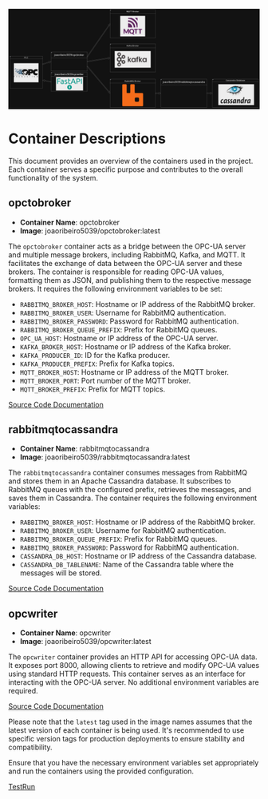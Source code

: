 ![alt text](https://github.com/joaoribeiro5039/SimpleIoT/blob/main/doc/diagram.png)
# Container Descriptions

This document provides an overview of the containers used in the project. Each container serves a specific purpose and contributes to the overall functionality of the system.

## opctobroker

- **Container Name**: opctobroker
- **Image**: joaoribeiro5039/opctobroker:latest

The `opctobroker` container acts as a bridge between the OPC-UA server and multiple message brokers, including RabbitMQ, Kafka, and MQTT. It facilitates the exchange of data between the OPC-UA server and these brokers. The container is responsible for reading OPC-UA values, formatting them as JSON, and publishing them to the respective message brokers. It requires the following environment variables to be set:

- `RABBITMQ_BROKER_HOST`: Hostname or IP address of the RabbitMQ broker.
- `RABBITMQ_BROKER_USER`: Username for RabbitMQ authentication.
- `RABBITMQ_BROKER_PASSWORD`: Password for RabbitMQ authentication.
- `RABBITMQ_BROKER_QUEUE_PREFIX`: Prefix for RabbitMQ queues.
- `OPC_UA_HOST`: Hostname or IP address of the OPC-UA server.
- `KAFKA_BROKER_HOST`: Hostname or IP address of the Kafka broker.
- `KAFKA_PRODUCER_ID`: ID for the Kafka producer.
- `KAFKA_PRODUCER_PREFIX`: Prefix for Kafka topics.
- `MQTT_BROKER_HOST`: Hostname or IP address of the MQTT broker.
- `MQTT_BROKER_PORT`: Port number of the MQTT broker.
- `MQTT_BROKER_PREFIX`: Prefix for MQTT topics.

 [Source Code Documentation](https://github.com/joaoribeiro5039/SimpleIoT/blob/main/opctobroker/README.md)


## rabbitmqtocassandra

- **Container Name**: rabbitmqtocassandra
- **Image**: joaoribeiro5039/rabbitmqtocassandra:latest

The `rabbitmqtocassandra` container consumes messages from RabbitMQ and stores them in an Apache Cassandra database. It subscribes to RabbitMQ queues with the configured prefix, retrieves the messages, and saves them in Cassandra. The container requires the following environment variables:

- `RABBITMQ_BROKER_HOST`: Hostname or IP address of the RabbitMQ broker.
- `RABBITMQ_BROKER_USER`: Username for RabbitMQ authentication.
- `RABBITMQ_BROKER_QUEUE_PREFIX`: Prefix for RabbitMQ queues.
- `RABBITMQ_BROKER_PASSWORD`: Password for RabbitMQ authentication.
- `CASSANDRA_DB_HOST`: Hostname or IP address of the Cassandra database.
- `CASSANDRA_DB_TABLENAME`: Name of the Cassandra table where the messages will be stored.

 [Source Code Documentation](https://github.com/joaoribeiro5039/SimpleIoT/blob/main/rabbitmqtocassandra/README.md)

## opcwriter

- **Container Name**: opcwriter
- **Image**: joaoribeiro5039/opcwriter:latest

The `opcwriter` container provides an HTTP API for accessing OPC-UA data. It exposes port 8000, allowing clients to retrieve and modify OPC-UA values using standard HTTP requests. This container serves as an interface for interacting with the OPC-UA server. No additional environment variables are required.

 [Source Code Documentation](https://github.com/joaoribeiro5039/SimpleIoT/blob/main/opcwriter/README.md)

Please note that the `latest` tag used in the image names assumes that the latest version of each container is being used. It's recommended to use specific version tags for production deployments to ensure stability and compatibility.

Ensure that you have the necessary environment variables set appropriately and run the containers using the provided configuration.


 [TestRun](https://youtu.be/3exYziLz77w)